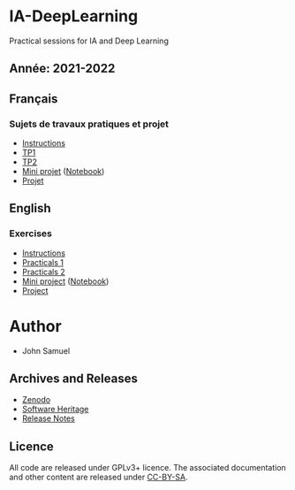# IA-DeepLearning
Practical sessions for IA and Deep Learning

## Année: 2021-2022
## Français
### Sujets de travaux pratiques et projet
* [Instructions](fr/README.md)
* [TP1](fr/TP1/TP1.md)
* [TP2](fr/TP2/TP2.md)
* [Mini projet](fr/Projet/miniprojet.md) ([Notebook](fr/Projet/miniprojet-notebook.ipynb))
* [Projet](fr/Projet/projet.md)

## English 
### Exercises
* [Instructions](en/README.md)
* [Practicals 1](en/practical1/practical1.md)
* [Practicals 2](en/practical2/practical2.md)
* [Mini project](en/Project/miniproject.md) ([Notebook](en/Project/miniproject-notebook.ipynb))
* [Project](en/Project/project.md)

# Author
* John Samuel

## Archives and Releases
* [Zenodo](https://doi.org/10.5281/zenodo.4452050)
* [Software Heritage](https://archive.softwareheritage.org/browse/origin/?origin_url=https://github.com/johnsamuelwrites/IA-DeepLearning)
* [Release Notes](RELEASE.md)

## Licence
All code are released under GPLv3+ licence. The associated documentation and other content are released under [CC-BY-SA](http://creativecommons.org/licenses/by-sa/4.0/).
